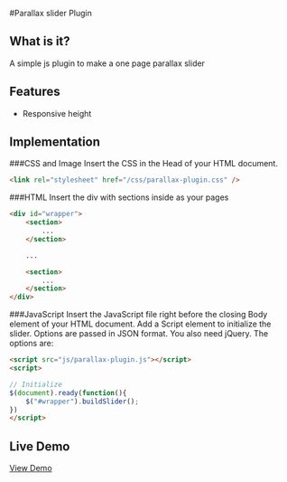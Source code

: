 #Parallax slider Plugin

## What is it?
A simple js plugin to make a one page parallax slider

## Features
- Responsive height

## Implementation

###CSS and Image
Insert the CSS in the Head of your HTML document.

```html
<link rel="stylesheet" href="/css/parallax-plugin.css" />
```

###HTML
Insert the div with sections inside as your pages
```html
<div id="wrapper">
	<section>
		...
	</section>

	...

	<section>
		...
	</section>
</div>
```

###JavaScript
Insert the JavaScript file right before the closing Body element of your HTML document. Add a Script element to initialize the slider. Options are passed in JSON format. You also need jQuery. The options are:


```html
<script src="js/parallax-plugin.js"></script>
<script>

// Initialize
$(document).ready(function(){
	$("#wrapper").buildSlider();
})
</script>
```
## Live Demo
[View Demo](http://www.ovvshi.pp.ua/parallax/)
